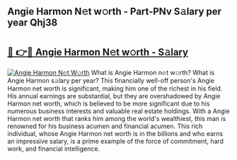 ## Angie Harmon N𝚎t w𝚘rth - Part-PNv S𝚊lary per year Qhj38

# <h2><a href="http://gc0old.nevu.top/?p=Angie+Harmon">🔗 👉🔴 Angie Harmon N𝚎t w𝚘rth - S𝚊lary</a></h2>

[![Angie Harmon N𝚎t W𝚘rth](https://i.imgur.com/Oavwk0R.jpeg)](http://gc0old.nevu.top/?p=Angie+Harmon)
What is Angie Harmon n𝚎t w𝚘rth? What is Angie Harmon s𝚊lary per year?
This financially well-off person's Angie Harmon net worth is significant, making him one of the richest in his field. His annual earnings are substantial, but they are overshadowed by Angie Harmon net worth, which is believed to be more significant due to his numerous business interests and valuable real estate holdings. With a Angie Harmon net worth that ranks him among the world's wealthiest, this man is renowned for his business acumen and financial acumen. This rich individual, whose Angie Harmon net worth is in the billions and who earns an impressive salary, is a prime example of the force of commitment, hard work, and financial intelligence.
